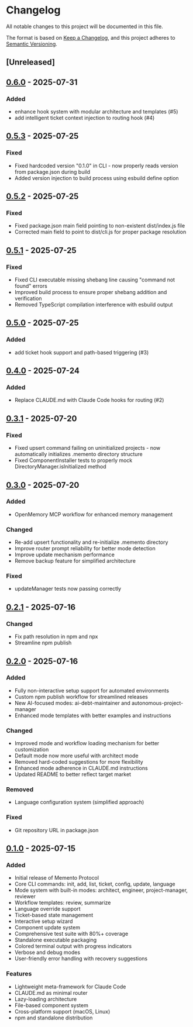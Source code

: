 # Changelog

All notable changes to this project will be documented in this file.

The format is based on [Keep a Changelog](https://keepachangelog.com/en/1.0.0/),
and this project adheres to [Semantic Versioning](https://semver.org/spec/v2.0.0.html).

## [Unreleased]

## [0.6.0] - 2025-07-31

### Added
- enhance hook system with modular architecture and templates (#5)
- add intelligent ticket context injection to routing hook (#4)

## [0.5.3] - 2025-07-25

### Fixed
- Fixed hardcoded version "0.1.0" in CLI - now properly reads version from package.json during build
- Added version injection to build process using esbuild define option

## [0.5.2] - 2025-07-25

### Fixed
- Fixed package.json main field pointing to non-existent dist/index.js file
- Corrected main field to point to dist/cli.js for proper package resolution

## [0.5.1] - 2025-07-25

### Fixed
- Fixed CLI executable missing shebang line causing "command not found" errors
- Improved build process to ensure proper shebang addition and verification
- Removed TypeScript compilation interference with esbuild output

## [0.5.0] - 2025-07-25

### Added
-  add ticket hook support and path-based triggering (#3)

## [0.4.0] - 2025-07-24

### Added
-  Replace CLAUDE.md with Claude Code hooks for routing (#2)

## [0.3.1] - 2025-07-20

### Fixed
- Fixed upsert command failing on uninitialized projects - now automatically initializes .memento directory structure
- Fixed ComponentInstaller tests to properly mock DirectoryManager.isInitialized method

## [0.3.0] - 2025-07-20

### Added
- OpenMemory MCP workflow for enhanced memory management

### Changed
- Re-add upsert functionality and re-initialize .memento directory
- Improve router prompt reliability for better mode detection
- Improve update mechanism performance
- Remove backup feature for simplified architecture

### Fixed
- updateManager tests now passing correctly

## [0.2.1] - 2025-07-16

### Changed
- Fix path resolution in npm and npx
- Streamline npm publish

## [0.2.0] - 2025-07-16

### Added
- Fully non-interactive setup support for automated environments
- Custom npm publish workflow for streamlined releases
- New AI-focused modes: ai-debt-maintainer and autonomous-project-manager
- Enhanced mode templates with better examples and instructions

### Changed
- Improved mode and workflow loading mechanism for better customization
- Default mode now more useful with architect mode
- Removed hard-coded suggestions for more flexibility
- Enhanced mode adherence in CLAUDE.md instructions
- Updated README to better reflect target market

### Removed
- Language configuration system (simplified approach)

### Fixed
- Git repository URL in package.json

## [0.1.0] - 2025-07-15

### Added
- Initial release of Memento Protocol
- Core CLI commands: init, add, list, ticket, config, update, language
- Mode system with built-in modes: architect, engineer, project-manager, reviewer
- Workflow templates: review, summarize
- Language override support
- Ticket-based state management
- Interactive setup wizard
- Component update system
- Comprehensive test suite with 80%+ coverage
- Standalone executable packaging
- Colored terminal output with progress indicators
- Verbose and debug modes
- User-friendly error handling with recovery suggestions

### Features
- Lightweight meta-framework for Claude Code
- CLAUDE.md as minimal router
- Lazy-loading architecture
- File-based component system
- Cross-platform support (macOS, Linux)
- npm and standalone distribution

[0.6.0]: https://github.com/git-on-my-level/memento-protocol/releases/tag/v0.6.0
[0.5.3]: https://github.com/git-on-my-level/memento-protocol/releases/tag/v0.5.3
[0.5.2]: https://github.com/git-on-my-level/memento-protocol/releases/tag/v0.5.2
[0.5.1]: https://github.com/git-on-my-level/memento-protocol/releases/tag/v0.5.1
[0.5.0]: https://github.com/git-on-my-level/memento-protocol/releases/tag/v0.5.0
[0.4.0]: https://github.com/git-on-my-level/memento-protocol/releases/tag/v0.4.0
[0.3.1]: https://github.com/git-on-my-level/memento-protocol/releases/tag/v0.3.1
[0.3.0]: https://github.com/git-on-my-level/memento-protocol/releases/tag/v0.3.0
[0.2.1]: https://github.com/git-on-my-level/memento-protocol/releases/tag/v0.2.1
[0.2.0]: https://github.com/git-on-my-level/memento-protocol/releases/tag/v0.2.0
[0.1.0]: https://github.com/git-on-my-level/memento-protocol/releases/tag/v0.1.0